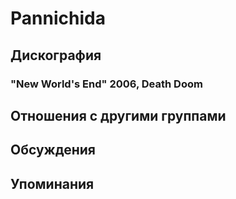 # Pannichida



## Дискография

### "New World's End" 2006, Death Doom




## Отношения с другими группами


## Обсуждения


## Упоминания

